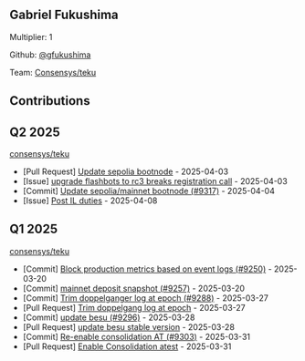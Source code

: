 
## Gabriel Fukushima
Multiplier: 1

Github: [@gfukushima](https://github.com/gfukushima)

Team: [Consensys/teku](https://github.com/Consensys/teku/pulls?q=author%3Agfukushima)

## Contributions

## Q2 2025


[consensys/teku](https://github.com/consensys/teku)
* [Pull Request] [Update sepolia bootnode](https://github.com/Consensys/teku/pull/9317) - 2025-04-03
* [Issue] [upgrade flashbots to rc3 breaks registration call](https://github.com/Consensys/teku/issues/9316) - 2025-04-03
* [Commit] [Update sepolia/mainnet bootnode (#9317)](https://github.com/Consensys/teku/commit/7c47c6918fe8f5d6aceb5229360f04773ed639b7) - 2025-04-04
* [Issue] [Post IL duties](https://github.com/Consensys/teku/issues/9326) - 2025-04-08
## Q1 2025

[consensys/teku](https://github.com/consensys/teku)
* [Commit] [Block production metrics based on event logs (#9250)](https://github.com/Consensys/teku/commit/f4e48c36032fba3d5270dffb7a8ff942f862033c) - 2025-03-20
* [Commit] [mainnet deposit snapshot (#9257)](https://github.com/Consensys/teku/commit/aace12cf6f0e541d6ef10b4f3da8fcb25cc02cbc) - 2025-03-20
* [Commit] [Trim doppelganger log at epoch (#9288)](https://github.com/Consensys/teku/commit/664995336b4aad61e1f24e149e220727b0e6a016) - 2025-03-27
* [Pull Request] [Trim doppelgang log at epoch](https://github.com/Consensys/teku/pull/9288) - 2025-03-27
* [Commit] [update besu (#9296)](https://github.com/Consensys/teku/commit/2823ba95f767a0a54e7cb0071c45ded6fc331665) - 2025-03-28
* [Pull Request] [update besu stable version](https://github.com/Consensys/teku/pull/9296) - 2025-03-28
* [Commit] [Re-enable consolidation AT  (#9303)](https://github.com/Consensys/teku/commit/d1784ba84f6fcb6a384def2b01a820f701e295c7) - 2025-03-31
* [Pull Request] [Enable Consolidation atest](https://github.com/Consensys/teku/pull/9303) - 2025-03-31
